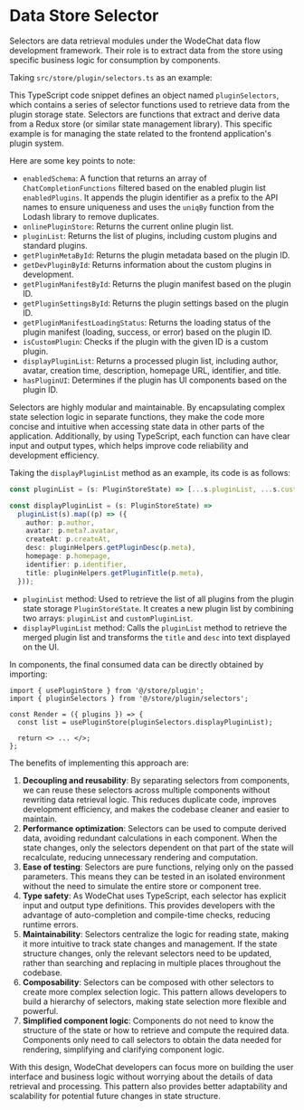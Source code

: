 # Data Store Selector

Selectors are data retrieval modules under the WodeChat data flow development framework. Their role is to extract data from the store using specific business logic for consumption by components.

Taking `src/store/plugin/selectors.ts` as an example:

This TypeScript code snippet defines an object named `pluginSelectors`, which contains a series of selector functions used to retrieve data from the plugin storage state. Selectors are functions that extract and derive data from a Redux store (or similar state management library). This specific example is for managing the state related to the frontend application's plugin system.

Here are some key points to note:

- `enabledSchema`: A function that returns an array of `ChatCompletionFunctions` filtered based on the enabled plugin list `enabledPlugins`. It appends the plugin identifier as a prefix to the API names to ensure uniqueness and uses the `uniqBy` function from the Lodash library to remove duplicates.
- `onlinePluginStore`: Returns the current online plugin list.
- `pluginList`: Returns the list of plugins, including custom plugins and standard plugins.
- `getPluginMetaById`: Returns the plugin metadata based on the plugin ID.
- `getDevPluginById`: Returns information about the custom plugins in development.
- `getPluginManifestById`: Returns the plugin manifest based on the plugin ID.
- `getPluginSettingsById`: Returns the plugin settings based on the plugin ID.
- `getPluginManifestLoadingStatus`: Returns the loading status of the plugin manifest (loading, success, or error) based on the plugin ID.
- `isCustomPlugin`: Checks if the plugin with the given ID is a custom plugin.
- `displayPluginList`: Returns a processed plugin list, including author, avatar, creation time, description, homepage URL, identifier, and title.
- `hasPluginUI`: Determines if the plugin has UI components based on the plugin ID.

Selectors are highly modular and maintainable. By encapsulating complex state selection logic in separate functions, they make the code more concise and intuitive when accessing state data in other parts of the application. Additionally, by using TypeScript, each function can have clear input and output types, which helps improve code reliability and development efficiency.

Taking the `displayPluginList` method as an example, its code is as follows:

```ts
const pluginList = (s: PluginStoreState) => [...s.pluginList, ...s.customPluginList];

const displayPluginList = (s: PluginStoreState) =>
  pluginList(s).map((p) => ({
    author: p.author,
    avatar: p.meta?.avatar,
    createAt: p.createAt,
    desc: pluginHelpers.getPluginDesc(p.meta),
    homepage: p.homepage,
    identifier: p.identifier,
    title: pluginHelpers.getPluginTitle(p.meta),
  }));
```

- `pluginList` method: Used to retrieve the list of all plugins from the plugin state storage `PluginStoreState`. It creates a new plugin list by combining two arrays: `pluginList` and `customPluginList`.
- `displayPluginList` method: Calls the `pluginList` method to retrieve the merged plugin list and transforms the `title` and `desc` into text displayed on the UI.

In components, the final consumed data can be directly obtained by importing:

```tsx | pure
import { usePluginStore } from '@/store/plugin';
import { pluginSelectors } from '@/store/plugin/selectors';

const Render = ({ plugins }) => {
  const list = usePluginStore(pluginSelectors.displayPluginList);

  return <> ... </>;
};
```

The benefits of implementing this approach are:

1. **Decoupling and reusability**: By separating selectors from components, we can reuse these selectors across multiple components without rewriting data retrieval logic. This reduces duplicate code, improves development efficiency, and makes the codebase cleaner and easier to maintain.
2. **Performance optimization**: Selectors can be used to compute derived data, avoiding redundant calculations in each component. When the state changes, only the selectors dependent on that part of the state will recalculate, reducing unnecessary rendering and computation.
3. **Ease of testing**: Selectors are pure functions, relying only on the passed parameters. This means they can be tested in an isolated environment without the need to simulate the entire store or component tree.
4. **Type safety**: As WodeChat uses TypeScript, each selector has explicit input and output type definitions. This provides developers with the advantage of auto-completion and compile-time checks, reducing runtime errors.
5. **Maintainability**: Selectors centralize the logic for reading state, making it more intuitive to track state changes and management. If the state structure changes, only the relevant selectors need to be updated, rather than searching and replacing in multiple places throughout the codebase.
6. **Composability**: Selectors can be composed with other selectors to create more complex selection logic. This pattern allows developers to build a hierarchy of selectors, making state selection more flexible and powerful.
7. **Simplified component logic**: Components do not need to know the structure of the state or how to retrieve and compute the required data. Components only need to call selectors to obtain the data needed for rendering, simplifying and clarifying component logic.

With this design, WodeChat developers can focus more on building the user interface and business logic without worrying about the details of data retrieval and processing. This pattern also provides better adaptability and scalability for potential future changes in state structure.
